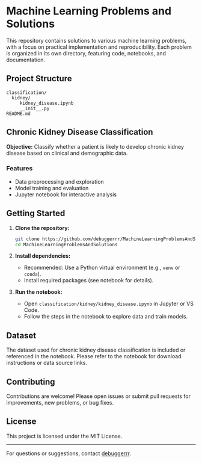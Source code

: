 
# Machine Learning Problems and Solutions

This repository contains solutions to various machine learning problems, with a focus on practical implementation and reproducibility. Each problem is organized in its own directory, featuring code, notebooks, and documentation.

## Project Structure

```
classification/
  kidney/
	 kidney_disease.ipynb
	 __init__.py
README.md
```

## Chronic Kidney Disease Classification

**Objective:**
Classify whether a patient is likely to develop chronic kidney disease based on clinical and demographic data.

### Features
- Data preprocessing and exploration
- Model training and evaluation
- Jupyter notebook for interactive analysis

## Getting Started

1. **Clone the repository:**
	```bash
	git clone https://github.com/debuggerrr/MachineLearningProblemsAndSolutions.git
	cd MachineLearningProblemsAndSolutions
	```
2. **Install dependencies:**
	- Recommended: Use a Python virtual environment (e.g., `venv` or `conda`).
	- Install required packages (see notebook for details).

3. **Run the notebook:**
	- Open `classification/kidney/kidney_disease.ipynb` in Jupyter or VS Code.
	- Follow the steps in the notebook to explore data and train models.

## Dataset

The dataset used for chronic kidney disease classification is included or referenced in the notebook. Please refer to the notebook for download instructions or data source links.

## Contributing

Contributions are welcome! Please open issues or submit pull requests for improvements, new problems, or bug fixes.

## License

This project is licensed under the MIT License.

---
For questions or suggestions, contact [debuggerrr](https://github.com/debuggerrr).
